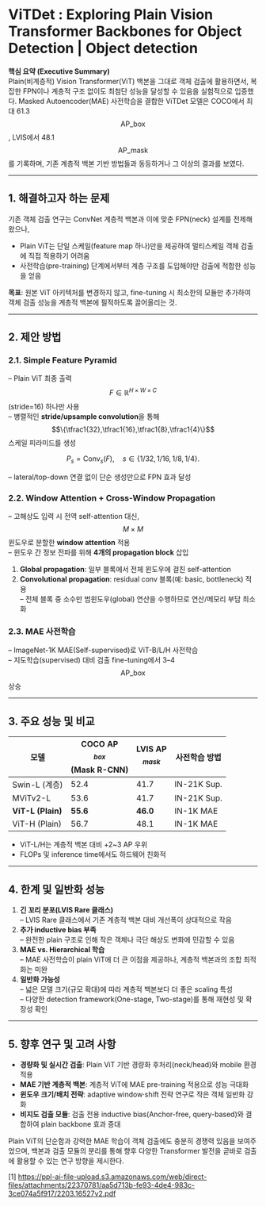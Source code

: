 # ViTDet : Exploring Plain Vision Transformer Backbones for Object Detection | Object detection

**핵심 요약 (Executive Summary)**  
Plain(비계층적) Vision Transformer(ViT) 백본을 그대로 객체 검출에 활용하면서, 복잡한 FPN이나 계층적 구조 없이도 최첨단 성능을 달성할 수 있음을 실험적으로 입증했다. Masked Autoencoder(MAE) 사전학습을 결합한 ViTDet 모델은 COCO에서 최대 61.3 $$\text{AP}\_\text{box}$$ , LVIS에서 48.1 $$\text{AP}\_\text{mask}$$ 를 기록하며, 기존 계층적 백본 기반 방법들과 동등하거나 그 이상의 결과를 보였다.

***

## 1. 해결하고자 하는 문제  
기존 객체 검출 연구는 ConvNet 계층적 백본과 이에 맞춘 FPN(neck) 설계를 전제해 왔으나,  
- Plain ViT는 단일 스케일(feature map 하나)만을 제공하여 멀티스케일 객체 검출에 직접 적용하기 어려움  
- 사전학습(pre-training) 단계에서부터 계층 구조를 도입해야만 검출에 적합한 성능을 얻음  
  
**목표**: 원본 ViT 아키텍처를 변경하지 않고, fine-tuning 시 최소한의 모듈만 추가하여 객체 검출 성능을 계층적 백본에 필적하도록 끌어올리는 것.

***

## 2. 제안 방법  
### 2.1. Simple Feature Pyramid  
– Plain ViT 최종 출력 $$F\in\mathbb{R}^{H\times W\times C}$$ (stride=16) 하나만 사용  
– 병렬적인 **stride/upsample convolution**을 통해 $$\{\tfrac1{32},\tfrac1{16},\tfrac1{8},\tfrac1{4}\}$$ 스케일 피라미드를 생성  

$$
  P_s = \text{Conv}_{s}(F),\quad s\in\{1/32,\,1/16,\,1/8,\,1/4\}.
  $$  

– lateral/top-down 연결 없이 단순 생성만으로 FPN 효과 달성  

### 2.2. Window Attention + Cross-Window Propagation  
– 고해상도 입력 시 전역 self-attention 대신, $$M\times M$$ 윈도우로 분할한 **window attention** 적용  
– 윈도우 간 정보 전파를 위해 **4개의 propagation block** 삽입  
  1. **Global propagation**: 일부 블록에서 전체 윈도우에 걸친 self-attention  
  2. **Convolutional propagation**: residual conv 블록(예: basic, bottleneck) 적용  
– 전체 블록 중 소수만 범윈도우(global) 연산을 수행하므로 연산/메모리 부담 최소화  

### 2.3. MAE 사전학습  
– ImageNet-1K MAE(Self-supervised)로 ViT-B/L/H 사전학습  
– 지도학습(supervised) 대비 검출 fine-tuning에서 3–4 $$\text{AP}\_\text{box}$$ 상승  

***

## 3. 주요 성능 및 비교  
| 모델            | COCO AP$$_{box}$$ (Mask R-CNN) | LVIS AP$$_{mask}$$ | 사전학습 방법     |
|----------------|-------------------------------|-------------------|-----------------|
| Swin-L (계층)  | 52.4                          | 41.7              | IN-21K Sup.     |
| MViTv2-L       | 53.6                          | 41.7              | IN-21K Sup.     |
| **ViT-L (Plain)** | **55.6**                      | **46.0**          | IN-1K MAE       |
| ViT-H (Plain)  | 56.7                          | 48.1              | IN-1K MAE       |

- ViT-L/H는 계층적 백본 대비 +2~3 AP 우위  
- FLOPs 및 inference time에서도 하드웨어 친화적  

***

## 4. 한계 및 일반화 성능  
1. **긴 꼬리 분포(LVIS Rare 클래스)**  
   – LVIS Rare 클래스에서 기존 계층적 백본 대비 개선폭이 상대적으로 작음  
2. **추가 inductive bias 부족**  
   – 완전한 plain 구조로 인해 작은 객체나 극단 해상도 변화에 민감할 수 있음  
3. **MAE vs. Hierarchical 학습**  
   – MAE 사전학습이 plain ViT에 더 큰 이점을 제공하나, 계층적 백본과의 조합 최적화는 미완  
4. **일반화 가능성**  
   – 넓은 모델 크기(규모 확대)에 따라 계층적 백본보다 더 좋은 scaling 특성  
   – 다양한 detection framework(One-stage, Two-stage)를 통해 재현성 및 확장성 확인  

***

## 5. 향후 연구 및 고려 사항  
- **경량화 및 실시간 검출**: Plain ViT 기반 경량화 후처리(neck/head)와 mobile 환경 적용  
- **MAE 기반 계층적 백본**: 계층적 ViT에 MAE pre-training 적용으로 성능 극대화  
- **윈도우 크기/배치 전략**: adaptive window·shift 전략 연구로 작은 객체 일반화 강화  
- **비지도 검출 모듈**: 검출 전용 inductive bias(Anchor-free, query-based)와 결합하여 plain backbone 효과 증대  

Plain ViT의 단순함과 강력한 MAE 학습이 객체 검출에도 충분히 경쟁력 있음을 보여주었으며, 백본과 검출 모듈의 분리를 통해 향후 다양한 Transformer 발전을 곧바로 검출에 활용할 수 있는 연구 방향을 제시한다.

[1] https://ppl-ai-file-upload.s3.amazonaws.com/web/direct-files/attachments/22370781/aa5d713b-fe93-4de4-983c-3ce074a5f917/2203.16527v2.pdf
